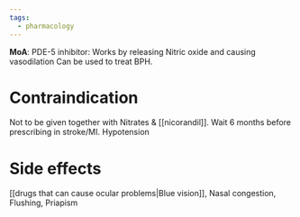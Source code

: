 ```yaml
---
tags:
  - pharmacology
---
```

**MoA**: PDE-5 inhibitor: Works by releasing Nitric oxide and causing vasodilation
Can be used to treat BPH.
# Contraindication
Not to be given together with Nitrates & [[nicorandil]].
Wait 6 months before prescribing in stroke/MI.
Hypotension

# Side effects
[[drugs that can cause ocular problems|Blue vision]],
Nasal congestion,
Flushing,
Priapism